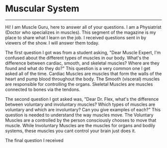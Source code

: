 # Muscular System
___
Hi! I am Muscle Guru, here to answer all of your questions. I am a Physiatrist (Doctor who specializes in muscles). This segment of the magazine is my place to share what I learn on the job. I received questions sent in by viewers of the show. I will answer them today.

The first question I got was from a student asking, "Dear Muscle Expert, I'm confused about the different types of muscles in our body. What's  the difference between cardiac, smooth, and skeletal muscles? Where are they found and what do they do?" This question is a very common one I get asked all of the time. Cardiac Muscles are muscles that form the walls of the heart and pump blood throughout the body. The Smooth (visceral) muscles are responsible for controlling the organs. Skeletal Muscles are muscles connected to bones via the tendons.

The second question I got asked was, "Dear Dr. Flex, what's the difference between voluntary and involuntary muscles? Which types
of muscles are voluntary and which are involuntary? Can you give examples of each?" This question is needed to understand the way muscles move. The Voluntary Muscles are a controlled by the person consciously chooses to move that muscle. While Involuntary Muscles are the muscles for organs and bodily systems, these muscles you cant control your brain just does it.

The final question I received  
